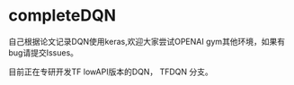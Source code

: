 # completeDQN
自己根据论文记录DQN使用keras,欢迎大家尝试OPENAI gym其他环境，如果有bug请提交Issues。

目前正在专研开发TF lowAPI版本的DQN， TFDQN 分支。
